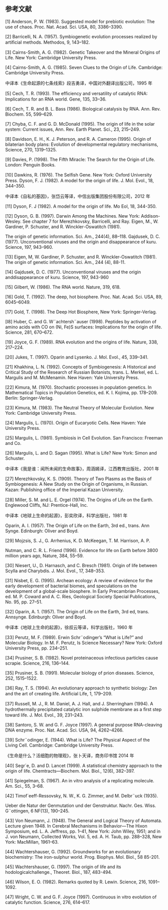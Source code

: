 ## 参考文献

[1] Anderson, P. W. (1983). Suggested model for prebiotic evolution: The use of chaos. Proc. Nat. Acad. Sci. USA, 80, 3386–3390.

[2] Barricelli, N. A. (1957). Symbiogenetic evolution processes realized by artiﬁcial methods. Methodos, 9, 143–182.

[3] Cairns-Smith, A. G. (1982). Genetic Takeover and the Mineral Origins of Life. New York: Cambridge University Press.

[4] Cairns-Smith, A. G. (1985). Seven Clues to the Origin of Life. Cambridge: Cambridge University Press.

中译本《生命起源的七条线索》段吉勇译，中国对外翻译出版公司，1995 年

[5] Cech, T. R. (1993). The efﬁciency and versatility of catalytic RNA: Implications for an RNA world. Gene, 135, 33–36.

[6] Cech, T. R. and B. L. Bass (1986). Biological catalysis by RNA. Ann. Rev. Biochem. 55, 599–629.

[7] Chyba, C. F. and G. D. McDonald (1995). The origin of life in the solar system: Current issues, Ann. Rev. Earth Planet. Sci., 23, 215–249. 

[8] Davidson, E. H., K. J. Peterson, and R. A. Cameron (1995). Origin of bilaterian body plans: Evolution of developmental regulatory mechanisms, Science, 270, 1319–1325.

[9] Davies, P. (1998). The Fifth Miracle: The Search for the Origin of Life. London: Penguin Books.

[10] Dawkins, R. (1976). The Selﬁsh Gene. New York: Oxford University Press. Dyson, F. J. (1982). A model for the origin of life. J. Mol. Evol., 18, 344–350.

中译本《自私的基因》，张岱云等译，中信出版集团股份有限公司，2012 年

[11] Dyson, F. J  (1982). A model for the origin of life. Mo Eol, 18, 344-350.

[12] Dyson, G. B. (1997). Darwin Among the Machines. New York: Addison-Wesley. See chapter 7 for Merezhkovsky, Barricelli, and Ray. Eigen, M., W. Gardiner, P. Schuster, and R. Winckler-Oswatitch (1981).

The origin of genetic information. Sci. Am., 244(4), 88–118. Gajdusek, D. C. (1977). Unconventional viruses and the origin and disappearance of kuru. Science, 197, 943–960.

[13] Eigen, M, W. Gardiner, P. Schuster, and R. Winckler-Oswatitch  (1981). The origin of genetic information. Sci. Am., 244 (4), 88-11.

[14] Gajdusek, D. C.  (1977). Unconventional viruses and the  origin anddisappearance of kuru. Science, 197, 943-960

[15] Gilbert, W. (1986). The RNA world. Nature, 319, 618.

[16] Gold, T. (1992). The deep, hot biosphere. Proc. Nat. Acad. Sci. USA, 89, 6045–6049.

[17] Gold, T. (1998). The Deep Hot Biosphere, New York: Springer-Verlag. 

[I8] Huber, C. and G. W¨achtersh¨auser (1998). Peptides by activation of amino acids with CO on (Ni, Fe)S surfaces: Implications for the origin of life. Science, 281, 670–672.

[19] Joyce, G. F. (1989). RNA evolution and the origins of life. Nature, 338, 217–224.

[20] Jukes, T. (1997). Oparin and Lysenko. J. Mol. Evol., 45, 339–341.

[21] Khakhina, L. N. (1992). Concepts of Symbiogenesis: A Historical and Critical Study of the Research of Russian Botanists, trans. L. Merkel, ed. L. Margulis and M. McMenamin. New Haven: Yale University Press. 

[22] Kimura, M. (1970). Stochastic processes in population genetics. In Mathematical Topics in Population Genetics, ed. K. I. Kojima, pp. 178–209. Berlin: Springer-Verlag.

[23] Kimura, M. (1983). The Neutral Theory of Molecular Evolution. New York: Cambridge University Press.

[24] Margulis, L. (1970). Origin of Eucaryotic Cells. New Haven: Yale University Press.

[25] Margulis, L. (1981). Symbiosis in Cell Evolution. San Francisco: Freeman and Co.

[26] Margulis, L. and D. Sagan (1995). What is Life? New York: Simon and Schuster.

中译本《我是谁：闻所未闻的生命故事》，周涵嫣译，江西教育出版社，2001 年

[27] Merezhkovsky, K. S. (1909). Theory of Two Plasms as the Basis of Symbiogenesis: A New Study on the Origin of Organisms, in Russian. Kazan: Publishing ofﬁce of the Imperial Kazan University.

[28] Miller, S. M. and L. E. Orgel (1974). The Origins of Life on the Earth. Englewood Cliffs, NJ: Prentice-Hall, Inc.

中译本《地球上生命的起源》，彭奕欣译，科学出版社，1981 年

Oparin, A. I. (1957). The Origin of Life on the Earth, 3rd ed., trans. Ann Synge. Edinburgh: Oliver and Boyd.

[29] Mojzsis, S. J., G. Arrhenius, K. D. McKeegan, T. M. Harrison, A. P.

Nutman, and C. R. L. Friend (1996). Evidence for life on Earth before 3800 million years ago, Nature, 384, 55–59.

[30] Niesert, U., D. Harnasch, and C. Bresch (1981). Origin of life between Scylla and Charybdis. J. Mol. Evol., 17, 348–353.

[31] Nisbet, E. G. (1995). Archean ecology: A review of evidence for the early development of bacterial biomes, and speculations on the development of a global-scale biosphere. In Early Precambrian Processes, ed. M. P. Coward and A. C. Ries, Geological Society Special Publications, No. 95, pp. 27–51.

[32] Oparin, A. 1.  (1957). The Origin of Life on the Earth, 3rd ed, trans. Annsynge. Edinburgh: Oliver and Boyd.

中译本《地球上生命的起源》，徐叔云等译，科学出版社，1960 年

[33] Perutz, M. F. (1989). Erwin Schr¨odinger’s “What is Life?” and Molecular Biology. In M. F. Perutz, Is Science Necessary? New York: Oxford University Press, pp. 234–251.

[34] Prusiner, S. B. (1982). Novel proteinaceous infectious particles cause scrapie. Science, 216, 136–144.

[35] Prusiner, S. B. (1991). Molecular biology of prion diseases. Science, 252, 1515–1522.
  
[36] Ray, T. S. (1994). An evolutionary approach to synthetic biology: Zen and the art of creating life. Artiﬁcial Life, 1, 179–209.

[37] Russell, M. J., R. M. Daniel, A. J. Hall, and J. Sherringham (1994). A hydrothermally precipitated catalytic iron sulphide membrane as a ﬁrst step toward life. J. Mol. Evol., 39, 231–243.

[38] Santoro, S. W. and G. F. Joyce (1997). A general purpose RNA-cleaving DNA enzyme. Proc. Nat. Acad. Sci. USA, 94, 4262–4266.

[39] Schr¨odinger, E. (1944). What is Life? The Physical Aspect of the Living Cell. Cambridge: Cambridge University Press.

《生命是什么？活细胞的物理观》，张卜天译，商务印书馆 2014 年

[40] Segr´e, D. and D. Lancet (1999). A statistical chemistry approach to the origin of life. Chemtracts—Biochem. Mol. Biol., 12(6), 382–397. 

[41] Spiegelman, S. (1967). An in vitro analysis of a replicating molecule. Am. Sci., 55, 3–68.

[42] Timof´eeff-Ressovsky, N. W., K. G. Zimmer, and M. Delbr¨uck (1935).

Ueber die Natur der Genmutation und der Genstruktur. Nachr. Ges. Wiss. G¨ottingen, 6 NF(13), 190–245.

[43] Von Neumann, J. (1948). The General and Logical Theory of Automata. Lecture given 1948. In Cerebral Mechanisms in Behavior—The Hixon Symposium, ed. L. A. Jeffress, pp. 1–41, New York: John Wiley, 1951; and in J. von Neumann, Collected Works, Vol. 5, ed. A. H. Taub, pp. 288–328, New York: MacMillan, 1961–63.

[44] Wachtershauser, G.  (1992). Groundworks for an evolutionary  biochemistry: The iron-sulphur world. Prog. Biophys. Mol. Biol., 58 85-201.

[45] Wachtershauser, G. (1997). The origin of life and its  hodologicalchallenge., Theoret. Biol., 187, 483-494.

[46] Wilson, E. O. (1982). Remarks quoted by R. Lewin. Science, 216, 1091–1092.

[47] Wright, C. W. and G. F. Joyce (1997). Continuous in vitro evolution of catalytic function. Science, 276, 614–617.